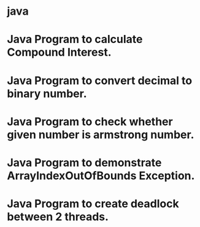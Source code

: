 # java

# Java Program to calculate Compound Interest.
# Java Program to convert decimal to binary number.
# Java Program to check whether given number is armstrong number.
# Java Program to demonstrate ArrayIndexOutOfBounds Exception.
# Java Program to create deadlock between 2 threads.
